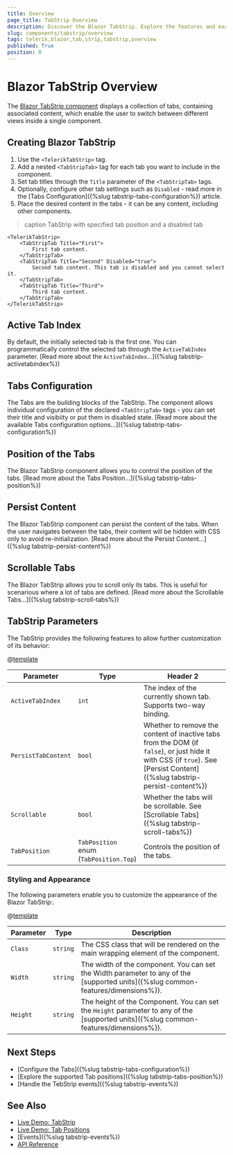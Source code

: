 ```yaml
---
title: Overview
page_title: TabStrip Overview
description: Discover the Blazor TabStrip. Explore the features and examples.
slug: components/tabstrip/overview
tags: telerik,blazor,tab,strip,tabstrip,overview
published: True
position: 0
---
```


# Blazor TabStrip Overview

The <a href = "https://www.telerik.com/blazor-ui/tabstrip" target = "_blank">Blazor TabStrip component</a> displays a collection of tabs, containing associated content, which enable the user to switch between different views inside a single component.

## Creating Blazor TabStrip

1. Use the `<TelerikTabStrip>` tag.
1. Add a nested `<TabStripTab>` tag for each tab you want to include in the component.
1. Set tab titles through the `Title` parameter of the `<TabStripTab>` tags.
1. Optionally, configure other tab settings such as `Disabled` - read more in the [Tabs Configuration]({%slug tabstrip-tabs-configuration%}) article.
1. Place the desired content in the tabs - it can be any content, including other components.

>caption TabStrip with specified tab position and a disabled tab

````CSHTML
<TelerikTabStrip>
	<TabStripTab Title="First">
		First tab content.
	</TabStripTab>
	<TabStripTab Title="Second" Disabled="true">
		Second tab content. This tab is disabled and you cannot select it.
	</TabStripTab>
	<TabStripTab Title="Third">
		Third tab content.
	</TabStripTab>
</TelerikTabStrip>
````

## Active Tab Index

By default, the initially selected tab is the first one. You can programmatically control the selected tab through the `ActiveTabIndex` parameter. [Read more about the `ActiveTabIndex`...]({%slug tabstrip-activetabindex%})

## Tabs Configuration

The Tabs are the building blocks of the TabStrip. The component allows individual configuration of the declared `<TabStripTab>` tags - you can set their title and visibiity or put them in disabled state. [Read more about the available Tabs configuration options...]({%slug tabstrip-tabs-configuration%})

## Position of the Tabs

The Blazor TabStrip component allows you to control the position of the tabs. [Read more about the Tabs Position...]({%slug tabstrip-tabs-position%})

## Persist Content

The Blazor TabStrip component can persist the content of the tabs. When the user navigates between the tabs, their content will be hidden with CSS only to avoid re-initialization. [Read more about the Persist Content...]({%slug tabstrip-persist-content%})

## Scrollable Tabs

The Blazor TabStrip allows you to scroll only its tabs. This is useful for scenarious where a lot of tabs are defined. [Read more about the Scrollable Tabs...]({%slug tabstrip-scroll-tabs%})

## TabStrip Parameters

The TabStrip provides the following features to allow further customization of its behavior:

@[template](/_contentTemplates/common/parameters-table-styles.md#table-layout)

| Parameter        | Type  | Header 2                                 |
|------------------|-------|------------------------------------------|
| `ActiveTabIndex` | `int` | The index of the currently shown tab. Supports two-way binding.
|`PersistTabContent` | `bool` | Whether to remove the content of inactive tabs from the DOM (if `false`), or just hide it with CSS (if `true`). See [Persist Content]({%slug tabstrip-persist-content%})
| `Scrollable` | `bool` | Whether the tabs will be scrollable. See [Scrollable Tabs]({%slug tabstrip-scroll-tabs%})
| `TabPosition` | `TabPosition` enum <br/> (`TabPosition.Top`)| Controls the position of the tabs.

### Styling and Appearance

The following parameters enable you to customize the appearance of the Blazor TabStrip:.

@[template](/_contentTemplates/common/parameters-table-styles.md#table-layout)

| Parameter | Type     | Description                              |
|-----------|----------|------------------------------------------|
| `Class`   | `string` | The CSS class that will be rendered on the main wrapping element of the component. |
| `Width`   | `string` | The width of the component. You can set the Width parameter to any of the [supported units]({%slug common-features/dimensions%}). |
| `Height`  | `string` | The height of the Component. You can set the `Height` parameter to any of the [supported units]({%slug common-features/dimensions%}). |

## Next Steps

* [Configure the Tabs]({%slug tabstrip-tabs-configuration%})
* [Explore the supported Tab positions]({%slug tabstrip-tabs-position%})
* [Handle the TebStrip events]({%slug tabstrip-events%})

## See Also

  * [Live Demo: TabStrip](https://demos.telerik.com/blazor-ui/tabstrip/index)
  * [Live Demo: Tab Positions](https://demos.telerik.com/blazor-ui/tabstrip/tab-positions)
  * [Events]({%slug tabstrip-events%})
  * [API Reference](https://docs.telerik.com/blazor-ui/api/Telerik.Blazor.Components.TelerikTabStrip)
